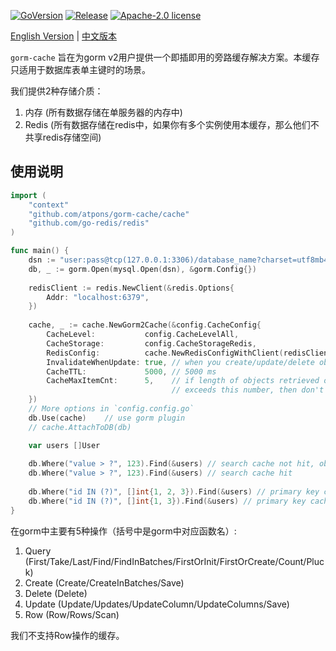 [![GoVersion](https://img.shields.io/github/go-mod/go-version/Pacific73/gorm-cache)](https://github.com/atpons/gorm-cache/blob/master/go.mod)
[![Release](https://img.shields.io/github/v/release/Pacific73/gorm-cache)](https://github.com/atpons/gorm-cache/releases)
[![Apache-2.0 license](https://img.shields.io/badge/license-Apache2.0-brightgreen.svg)](https://opensource.org/licenses/Apache-2.0)

[English Version](./README.md) | [中文版本](./README.ZH_CN.md)

`gorm-cache` 旨在为gorm v2用户提供一个即插即用的旁路缓存解决方案。本缓存只适用于数据库表单主键时的场景。

我们提供2种存储介质：

1. 内存 (所有数据存储在单服务器的内存中)
2. Redis (所有数据存储在redis中，如果你有多个实例使用本缓存，那么他们不共享redis存储空间)

## 使用说明

```go
import (
    "context"
    "github.com/atpons/gorm-cache/cache"
    "github.com/go-redis/redis"
)

func main() {
    dsn := "user:pass@tcp(127.0.0.1:3306)/database_name?charset=utf8mb4"
    db, _ := gorm.Open(mysql.Open(dsn), &gorm.Config{})
    
    redisClient := redis.NewClient(&redis.Options{
        Addr: "localhost:6379",    
    })
    
    cache, _ := cache.NewGorm2Cache(&config.CacheConfig{
        CacheLevel:           config.CacheLevelAll,
        CacheStorage:         config.CacheStorageRedis,
        RedisConfig:          cache.NewRedisConfigWithClient(redisClient),
        InvalidateWhenUpdate: true, // when you create/update/delete objects, invalidate cache
        CacheTTL:             5000, // 5000 ms
        CacheMaxItemCnt:      5,    // if length of objects retrieved one single time 
                                    // exceeds this number, then don't cache
    })
    // More options in `config.config.go`
    db.Use(cache)    // use gorm plugin
    // cache.AttachToDB(db)

    var users []User
    
    db.Where("value > ?", 123).Find(&users) // search cache not hit, objects cached
    db.Where("value > ?", 123).Find(&users) // search cache hit
    
    db.Where("id IN (?)", []int{1, 2, 3}).Find(&users) // primary key cache not hit, users cached
    db.Where("id IN (?)", []int{1, 3}).Find(&users) // primary key cache hit
}
```

在gorm中主要有5种操作（括号中是gorm中对应函数名）:

1. Query (First/Take/Last/Find/FindInBatches/FirstOrInit/FirstOrCreate/Count/Pluck)
2. Create (Create/CreateInBatches/Save)
3. Delete (Delete)
4. Update (Update/Updates/UpdateColumn/UpdateColumns/Save)
5. Row (Row/Rows/Scan)

我们不支持Row操作的缓存。
